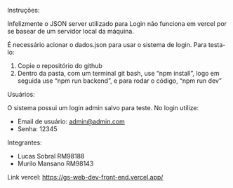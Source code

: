 Instruções:

Infelizmente o JSON server utilizado para Login não funciona em vercel por se basear de um servidor local da máquina.

É necessário acionar o dados.json para usar o sistema de login. Para testa-lo:

1. Copie o repositório do github
2. Dentro da pasta, com um terminal git bash, use “npm install”, logo em seguida use “npm run 
backend”, e para rodar o código, “npm run dev”

Usuários: 

O sistema possui um login admin salvo para teste. No login utilize:
- Email de usuário:
admin@admin.com
- Senha:
12345

Integrantes:
- Lucas Sobral RM98188
- Murilo Mansano RM98143

Link vercel:
https://gs-web-dev-front-end.vercel.app/
